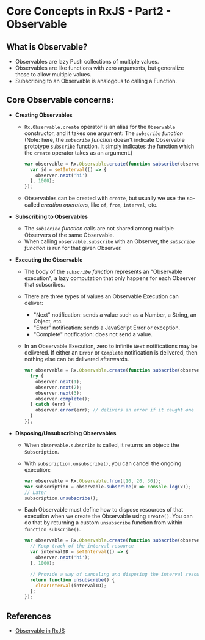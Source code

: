 # Core Concepts in RxJS - Part2 - Observable

## What is Observable?

- Observables are lazy Push collections of multiple values.
- Observables are like functions with zero arguments, but generalize those to allow multiple values.
- Subscribing to an Observable is analogous to calling a Function.

## Core Observable concerns:

- **Creating Observables**

  - `Rx.Observable.create` operator is an alias for the `Observable` constructor, and it takes one argument: The _`subscribe` function_ (Note: here, the _`subscribe` function_ doesn't indicate Observable prototype `subscribe` function. It simply indicates the function which the `create` operator takes as an argument.)

    ```javascript
    var observable = Rx.Observable.create(function subscribe(observer) {
      var id = setInterval(() => {
        observer.next('hi')
      }, 1000);
    });
    ```

  - Observables can be created with `create`, but usually we use the so-called *creation operators*, like `of`, `from`, `interval`, etc.

- **Subscribing to Observables**

  - The _`subscribe` function_ calls are not shared among multiple Observers of the same Observable.
  - When calling `observable.subscribe` with an Observer, the  _`subscribe` function_ is run for that given Observer.

- **Executing the Observable**

  - The body of the _`subscribe` function_ represents an "Observable execution", a lazy computation that only happens for each Observer that subscribes.

  - There are three types of values an Observable Execution can deliver:

    - "Next" notification: sends a value such as a Number, a String, an Object, etc.
    - "Error" notification: sends a JavaScript Error or exception.
    - "Complete" notification: does not send a value.

  - In an Observable Execution, zero to infinite `Next` notifications may be delivered. If either an `Error` or `Complete` notification is delivered, then nothing else can be delivered afterwards.

    ```javascript
    var observable = Rx.Observable.create(function subscribe(observer) {
      try {
        observer.next(1);
        observer.next(2);
        observer.next(3);
        observer.complete();
      } catch (err) {
        observer.error(err); // delivers an error if it caught one
      }
    });
    ```

- **Disposing/Unsubscribing Observables**

  - When `observable.subscribe` is called, it returns an object: the `Subscription`.

  - With `subscription.unsubscribe()`, you can cancel the ongoing execution:

    ```javascript
    var observable = Rx.Observable.from([10, 20, 30]);
    var subscription = observable.subscribe(x => console.log(x));
    // Later
    subscription.unsubscribe();
    ```

  - Each Observable must define how to dispose resources of that execution when we create the Observable using `create()`. You can do that by returning a custom `unsubscribe` function from within `function subscribe()`.

    ```javascript
    var observable = Rx.Observable.create(function subscribe(observer) {
      // Keep track of the interval resource
      var intervalID = setInterval(() => {
        observer.next('hi');
      }, 1000);

      // Provide a way of canceling and disposing the interval resource
      return function unsubscribe() {
        clearInterval(intervalID);
      };
    });
    ```

## References

- [Observable in RxJS](http://reactivex.io/rxjs/manual/overview.html#observable)